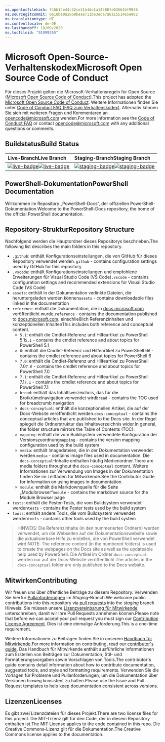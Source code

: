 ```yaml
---
ms.openlocfilehash: f46b14e44c32ce31b4da1a14580fe03564bf9946
ms.sourcegitcommit: 0e18be0a2869beaa711ba3eca7a8a15514e5e962
ms.translationtype: HT
ms.contentlocale: de-DE
ms.lasthandoff: 10/09/2020
ms.locfileid: "91899265"
---
```

# <a name="microsoft-open-source-code-of-conduct"></a><span data-ttu-id="7d560-101">Microsoft Open-Source-Verhaltenskodex</span><span class="sxs-lookup"><span data-stu-id="7d560-101">Microsoft Open Source Code of Conduct</span></span>

<span data-ttu-id="7d560-102">Für dieses Projekt gelten die Microsoft-Verhaltensregeln für Open Source ([Microsoft Open Source Code of Conduct](https://opensource.microsoft.com/codeofconduct/)).</span><span class="sxs-lookup"><span data-stu-id="7d560-102">This project has adopted the [Microsoft Open Source Code of Conduct](https://opensource.microsoft.com/codeofconduct/).</span></span> <span data-ttu-id="7d560-103">Weitere Informationen finden Sie unter [Code of Conduct FAQ (FAQ zum Verhaltenskodex)](https://opensource.microsoft.com/codeofconduct/faq/). Alternativ können Sie sich mit weiteren Fragen und Kommentaren an [opencode@microsoft.com](mailto:opencode@microsoft.com) wenden.</span><span class="sxs-lookup"><span data-stu-id="7d560-103">For more information see the [Code of Conduct FAQ](https://opensource.microsoft.com/codeofconduct/faq/) or contact [opencode@microsoft.com](mailto:opencode@microsoft.com) with any additional questions or comments.</span></span>

[live-badge]: https://powershell.visualstudio.com/PowerShell-Docs/_apis/build/status/PowerShell-Docs-CI?branchName=live
[staging-badge]: https://powershell.visualstudio.com/PowerShell-Docs/_apis/build/status/PowerShell-Docs-CI?branchName=staging

## <a name="build-status"></a><span data-ttu-id="7d560-106">Buildstatus</span><span class="sxs-lookup"><span data-stu-id="7d560-106">Build Status</span></span>

|          <span data-ttu-id="7d560-107">Live-Branch</span><span class="sxs-lookup"><span data-stu-id="7d560-107">Live Branch</span></span>          |           <span data-ttu-id="7d560-108">Staging-Branch</span><span class="sxs-lookup"><span data-stu-id="7d560-108">Staging Branch</span></span>            |
| :---------------------------- | :---------------------------------- |
| <span data-ttu-id="7d560-109">[![live-badge][]][live-badge]</span><span class="sxs-lookup"><span data-stu-id="7d560-109">[![live-badge][]][live-badge]</span></span> | <span data-ttu-id="7d560-110">[![staging-badge][]][staging-badge]</span><span class="sxs-lookup"><span data-stu-id="7d560-110">[![staging-badge][]][staging-badge]</span></span> |

## <a name="powershell-documentation"></a><span data-ttu-id="7d560-111">PowerShell-Dokumentation</span><span class="sxs-lookup"><span data-stu-id="7d560-111">PowerShell Documentation</span></span>

<span data-ttu-id="7d560-112">Willkommen im Repository „PowerShell-Docs“, der offiziellen PowerShell-Dokumentation.</span><span class="sxs-lookup"><span data-stu-id="7d560-112">Welcome to the PowerShell-Docs repository, the home of the official PowerShell documentation.</span></span>

## <a name="repository-structure"></a><span data-ttu-id="7d560-113">Repository-Struktur</span><span class="sxs-lookup"><span data-stu-id="7d560-113">Repository Structure</span></span>

<span data-ttu-id="7d560-114">Nachfolgend werden die Hauptordner dieses Repositorys beschrieben.</span><span class="sxs-lookup"><span data-stu-id="7d560-114">The following list describes the main folders in this repository.</span></span>

- <span data-ttu-id="7d560-115">`.github`: enthält Konfigurationseinstellungen, die von GitHub für dieses Repository verwendet werden</span><span class="sxs-lookup"><span data-stu-id="7d560-115">`.github` - contains configuration settings used by GitHub for this repository</span></span>
- <span data-ttu-id="7d560-116">`.vscode`: enthält Konfigurationseinstellungen und empfohlene Erweiterungen für Visual Studio Code (VS Code)</span><span class="sxs-lookup"><span data-stu-id="7d560-116">`.vscode` - contains configuration settings and recommended extensions for Visual Studio Code (VS Code)</span></span>
- <span data-ttu-id="7d560-117">`assets`: enthält in der Dokumentation verlinkte Dateien, die heruntergeladen werden können</span><span class="sxs-lookup"><span data-stu-id="7d560-117">`assets` - contains downloadable files linked in the documentation</span></span>
- <span data-ttu-id="7d560-118">`reference`: enthält die Dokumentation, die in [docs.microsoft.com]([https://docs.microsoft.com/powershell/scripting/) veröffentlicht wurde,</span><span class="sxs-lookup"><span data-stu-id="7d560-118">`reference` - contains the documentation published to [docs.microsoft.com]([https://docs.microsoft.com/powershell/scripting/).</span></span> <span data-ttu-id="7d560-119">einschließlich Referenzinhalten und konzeptionellen Inhalten</span><span class="sxs-lookup"><span data-stu-id="7d560-119">This includes both reference and conceptual content.</span></span>
  - <span data-ttu-id="7d560-120">`5.1`: enthält die Cmdlet-Referenz und Hilfeartikel zu PowerShell 5.1</span><span class="sxs-lookup"><span data-stu-id="7d560-120">`5.1` - contains the cmdlet reference and about topics for PowerShell 5.1</span></span>
  - <span data-ttu-id="7d560-121">`6`: enthält die Cmdlet-Referenz und Hilfeartikel zu PowerShell 6</span><span class="sxs-lookup"><span data-stu-id="7d560-121">`6` - contains the cmdlet reference and about topics for PowerShell 6</span></span>
  - <span data-ttu-id="7d560-122">`7.0`: enthält die Cmdlet-Referenz und Hilfeartikel zu PowerShell 7.0</span><span class="sxs-lookup"><span data-stu-id="7d560-122">`7.0` - contains the cmdlet reference and about topics for PowerShell 7.0</span></span>
  - <span data-ttu-id="7d560-123">`7.1`: enthält die Cmdlet-Referenz und Hilfeartikel zu PowerShell 7.1</span><span class="sxs-lookup"><span data-stu-id="7d560-123">`7.1` - contains the cmdlet reference and about topics for PowerShell 7.1</span></span>
  - <span data-ttu-id="7d560-124">`bread`: enthält das Inhaltsverzeichnis, das für die Brotkrümelnavigation verwendet wird</span><span class="sxs-lookup"><span data-stu-id="7d560-124">`bread` - contains the TOC used for breadcrumb navigation</span></span>
  - <span data-ttu-id="7d560-125">`docs-conceptual`: enthält die konzeptionellen Artikel, die auf der Docs-Website veröffentlicht werden.</span><span class="sxs-lookup"><span data-stu-id="7d560-125">`docs-conceptual` - contains the conceptual articles that are published to the Docs site.</span></span> <span data-ttu-id="7d560-126">In der Regel spiegelt die Ordnerstruktur das Inhaltsverzeichnis wider.</span><span class="sxs-lookup"><span data-stu-id="7d560-126">In general, the folder structure mirrors the Table of Contents (TOC).</span></span>
  - <span data-ttu-id="7d560-127">`mapping`: enthält die vom Buildsystem verwendete Konfiguration der Versionszuordnung</span><span class="sxs-lookup"><span data-stu-id="7d560-127">`mapping` - contains the version mapping configuration used by the build system</span></span>
  - <span data-ttu-id="7d560-128">`media`: enthält Imagedateien, die in der Dokumentation verwendet werden.</span><span class="sxs-lookup"><span data-stu-id="7d560-128">`media` - contains image files used in documentation.</span></span> <span data-ttu-id="7d560-129">Die `docs-conceptual`-Inhalte enthalten häufig Medienordner.</span><span class="sxs-lookup"><span data-stu-id="7d560-129">There are media folders throughout the `docs-conceptual` content.</span></span> <span data-ttu-id="7d560-130">Weitere Informationen zur Verwendung von Images in der Dokumentation finden Sie im Leitfaden für Mitwirkende.</span><span class="sxs-lookup"><span data-stu-id="7d560-130">See the Contributor Guide for information on using images in documentation.</span></span>
  - <span data-ttu-id="7d560-131">`module`: enthält die Markdownquelle für die Seite „Modulbrowser“</span><span class="sxs-lookup"><span data-stu-id="7d560-131">`module` - contains the markdown source for the Module Browser page</span></span>
- <span data-ttu-id="7d560-132">`tests`: enthält die Pester-Tests, die vom Buildsystem verwendet werden</span><span class="sxs-lookup"><span data-stu-id="7d560-132">`tests` - contains the Pester tests used by the build system</span></span>
- <span data-ttu-id="7d560-133">`tools`: enthält andere Tools, die vom Buildsystem verwendet werden</span><span class="sxs-lookup"><span data-stu-id="7d560-133">`tools` - contains other tools used by the build system</span></span>

> <span data-ttu-id="7d560-134">HINWEIS: Die Referenzinhalte (in den nummerierten Ordnern) werden verwendet, um die Webseiten auf der Dokumentationswebsite sowie die aktualisierbare Hilfe zu erstellen, die von PowerShell verwendet wird.</span><span class="sxs-lookup"><span data-stu-id="7d560-134">NOTE: The reference content (in the numbered folders) is used to create the webpages on the Docs site as well as the updateable help used by PowerShell.</span></span>
> <span data-ttu-id="7d560-135">Die Artikel im Ordner `docs-conceptual` werden nur auf der Docs-Website veröffentlicht.</span><span class="sxs-lookup"><span data-stu-id="7d560-135">The articles in the `docs-conceptual` folder are only published to the Docs website.</span></span>

## <a name="contributing"></a><span data-ttu-id="7d560-136">Mitwirken</span><span class="sxs-lookup"><span data-stu-id="7d560-136">Contributing</span></span>

<span data-ttu-id="7d560-137">Wir freuen uns über öffentliche Beiträge zu diesem Repository. Verwenden Sie hierfür [Pullanforderungen](https://help.github.com/articles/using-pull-requests/) im _Staging_-Branch.</span><span class="sxs-lookup"><span data-stu-id="7d560-137">We welcome public contributions into this repository via [pull requests](https://help.github.com/articles/using-pull-requests/) into the _staging_ branch.</span></span>
<span data-ttu-id="7d560-138">Hinweis: Sie müssen unsere [Lizenzvereinbarung für Mitwirkende](https://cla.microsoft.com/) unterschreiben, damit wir Ihre Pull Requests annehmen können.</span><span class="sxs-lookup"><span data-stu-id="7d560-138">Please note that before we can accept your pull request you must sign our [Contribution License Agreement](https://cla.microsoft.com/).</span></span> <span data-ttu-id="7d560-139">Dies ist eine einmalige Anforderung.</span><span class="sxs-lookup"><span data-stu-id="7d560-139">This is a one-time requirement.</span></span>

<span data-ttu-id="7d560-140">Weitere Informationen zu Beiträgen finden Sie in unserem [Handbuch für Mitwirkende](https://aka.ms/PSDocsContributor).</span><span class="sxs-lookup"><span data-stu-id="7d560-140">For more information on contributing, read our [contributor's guide](https://aka.ms/PSDocsContributor).</span></span> <span data-ttu-id="7d560-141">Das Handbuch für Mitwirkende enthält ausführliche Informationen zum Erstellen von Beiträgen zur Dokumentation, Stil- und Formatierungsvorgaben sowie Vorschlagen von Tools.</span><span class="sxs-lookup"><span data-stu-id="7d560-141">The contributor's guide contains detail information about how to contribute documentation, suggested tools, and style and formatting requirements.</span></span> <span data-ttu-id="7d560-142">Verwenden Sie die Vorlagen für Probleme und Pullanforderungen, um die Dokumentation über Versionen hinweg konsistent zu halten.</span><span class="sxs-lookup"><span data-stu-id="7d560-142">Please use the Issue and Pull Request templates to help keep documentation consistent across versions.</span></span>

## <a name="licenses"></a><span data-ttu-id="7d560-143">Lizenzen</span><span class="sxs-lookup"><span data-stu-id="7d560-143">Licenses</span></span>

<span data-ttu-id="7d560-144">Es gibt zwei Lizenzdateien für dieses Projekt.</span><span class="sxs-lookup"><span data-stu-id="7d560-144">There are two license files for this project.</span></span> <span data-ttu-id="7d560-145">Die MIT-Lizenz gilt für den Code, der in diesem Repository enthalten ist.</span><span class="sxs-lookup"><span data-stu-id="7d560-145">The MIT License applies to the code contained in this repo.</span></span> <span data-ttu-id="7d560-146">Die Creative Commons-Lizenz gilt für die Dokumentation.</span><span class="sxs-lookup"><span data-stu-id="7d560-146">The Creative Commons license applies to the documentation.</span></span>
